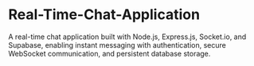 # Real-Time-Chat-Application
A real-time chat application built with Node.js, Express.js, Socket.io, and Supabase, enabling instant messaging with authentication, secure WebSocket communication, and persistent database storage.
